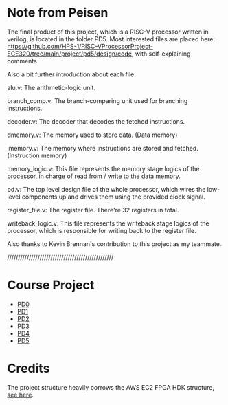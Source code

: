 # Note from Peisen

The final product of this project, which is a RISC-V processor written in verilog, is located in the folder PD5. Most interested files are placed here: https://github.com/HPS-1/RISC-VProcessorProject-ECE320/tree/main/project/pd5/design/code, with self-explaining comments.

Also a bit further introduction about each file:

alu.v: The arithmetic-logic unit.

branch_comp.v: The branch-comparing unit used for branching instructions.

decoder.v: The decoder that decodes the fetched instructions.

dmemory.v: The memory used to store data. (Data memory)

imemory.v: The memory where instructions are stored and fetched. (Instruction memory)

memory_logic.v: This file represents the memory stage logics of the processor, in charge of read from / write to the data memory.

pd.v: The top level design file of the whole processor, which wires the low-level components up and drives them using the provided clock signal.

register_file.v: The register file. There're 32 registers in total.


writeback_logic.v: This file represents the writeback stage logics of the processor, which is responsible for writing back to the register file.

Also thanks to Kevin Brennan's contribution to this project as my teammate.

/////////////////////////////////////////////////

# Course Project

- [PD0](project/pd0/docs/README.md)
- [PD1](project/pd1/docs/README.md)
- [PD2](project/pd2/docs/README.md)
- [PD3](project/pd3/docs/README.md)
- [PD4](project/pd4/docs/README.md)
- [PD5](project/pd5/docs/README.md)


# Credits

The project structure heavily borrows the AWS EC2 FPGA HDK structure, [see here](https://github.com/aws/aws-fpga).

